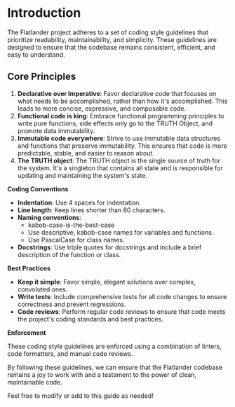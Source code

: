 # Introduction

The Flatlander project adheres to a set of coding style guidelines that prioritize readability, maintainability, and simplicity. These guidelines are designed to ensure that the codebase remains consistent, efficient, and easy to understand.

## Core Principles

1. **Declarative over Imperative**: Favor declarative code that focuses on what needs to be accomplished, rather than how it's accomplished. This leads to more concise, expressive, and composable code.
2. **Functional code is king**: Embrace functional programming principles to write pure functions, side effects only go to the TRUTH Object, and promote data immutability.
3. **Immutable code everywhere**: Strive to use immutable data structures and functions that preserve immutability. This ensures that code is more predictable, stable, and easier to reason about.
4. **The TRUTH object**: The TRUTH object is the single source of truth for the system. It's a singleton that contains all state and is responsible for updating and maintaining the system's state.

**Coding Conventions**

- **Indentation**: Use 4 spaces for indentation.
- **Line length**: Keep lines shorter than 80 characters.
- **Naming conventions**:
  - kabob-case-is-the-best-case
  - Use descriptive, kabob-case names for variables and functions.
  - Use PascalCase for class names.
- **Docstrings**: Use triple quotes for docstrings and include a brief description of the function or class.

**Best Practices**

- **Keep it simple**: Favor simple, elegant solutions over complex, convoluted ones.
- **Write tests**: Include comprehensive tests for all code changes to ensure correctness and prevent regressions.
- **Code reviews**: Perform regular code reviews to ensure that code meets the project's coding standards and best practices.

**Enforcement**

These coding style guidelines are enforced using a combination of linters, code formatters, and manual code reviews.

By following these guidelines, we can ensure that the Flatlander codebase remains a joy to work with and a testament to the power of clean, maintainable code.

Feel free to modify or add to this guide as needed!
